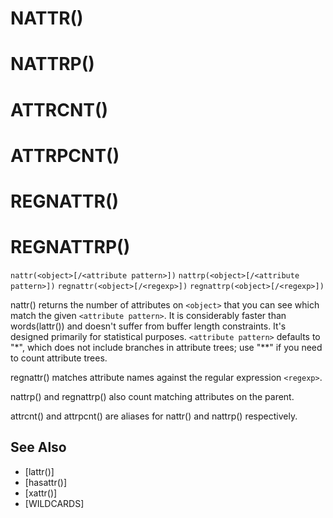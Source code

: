 # NATTR()
# NATTRP()
# ATTRCNT()
# ATTRPCNT()
# REGNATTR()
# REGNATTRP()
`nattr(<object>[/<attribute pattern>])`
`nattrp(<object>[/<attribute pattern>])`
`regnattr(<object>[/<regexp>])`
`regnattrp(<object>[/<regexp>])`

  nattr() returns the number of attributes on `<object>` that you can see which match the given `<attribute pattern>`. It is considerably faster than words(lattr()) and doesn't suffer from buffer length constraints. It's designed primarily for statistical purposes. `<attribute pattern>` defaults to "*", which does not include branches in attribute trees; use "**" if you need to count attribute trees.

  regnattr() matches attribute names against the regular expression `<regexp>`.

  nattrp() and regnattrp() also count matching attributes on the parent.

  attrcnt() and attrpcnt() are aliases for nattr() and nattrp() respectively.


## See Also
- [lattr()]
- [hasattr()]
- [xattr()]
- [WILDCARDS]

